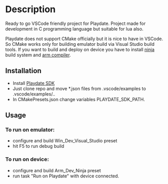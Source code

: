 
# Description
Ready to go VSCode friendly project for Playdate. Project made for development in C programming language but suitable for lua also.

Playdate does not support CMake officially but it is nice to have in VSCode. So CMake works only for building emulator build via Visual Studio build tools.
If you want to build and deploy on device you have to install [ninja](https://ninja-build.org/) build system and [arm compiler](https://developer.arm.com/downloads/-/gnu-rm).
## Installation
- Install [Playdate SDK](https://play.date/dev/)
- Just clone repo and move *.json files from .vscode/examples to .vscode/examples/..
- In CMakePresets.json change variables PLAYDATE_SDK_PATH.
## Usage
### To run on emulator:
- configure and build Win_Dev_Visual_Studio preset 
- hit F5 to run debug build
### To run on device:
- configure and build Arm_Dev_Ninja preset
- run task "Run on Playdate" with device connected.
